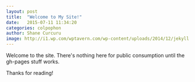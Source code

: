 ```yaml
---
layout: post
title:  "Welcome to My Site!"
date:   2015-07-11 11:34:20
categories: colpophon
author: Shane Curcuru
image: http://i1.wp.com/wptavern.com/wp-content/uploads/2014/12/jekyll.png
---
```

Welcome to the site.  There's nothing here for public consumption until the gh-pages stuff works.

Thanks for reading!
